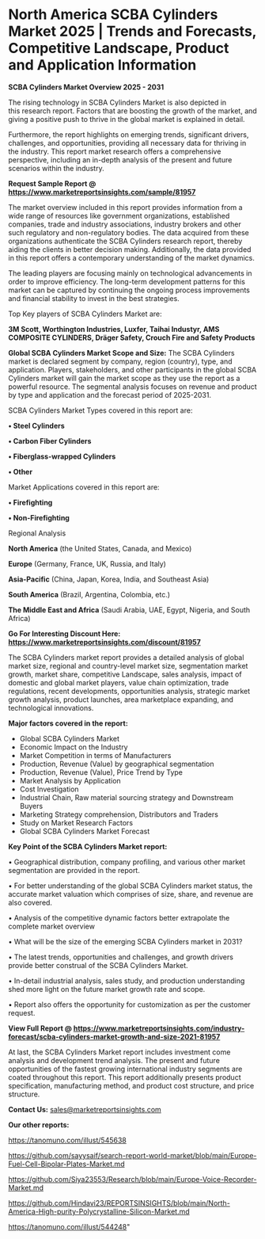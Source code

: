 # North America SCBA Cylinders Market 2025 | Trends and Forecasts, Competitive Landscape, Product and Application Information

<Strong> SCBA Cylinders Market Overview 2025 - 2031</strong>

The rising technology in SCBA Cylinders Market is also depicted in this research report. Factors that are boosting the growth of the market, and giving a positive push to thrive in the global market is explained in detail.

Furthermore, the report highlights on emerging trends, significant drivers, challenges, and opportunities, providing all necessary data for thriving in the industry. This report market research offers a comprehensive perspective, including an in-depth analysis of the present and future scenarios within the industry.

<strong>Request Sample Report @ <a href=https://www.marketreportsinsights.com/sample/81957>https://www.marketreportsinsights.com/sample/81957</a></strong>

The market overview included in this report provides information from a wide range of resources like government organizations, established companies, trade and industry associations, industry brokers and other such regulatory and non-regulatory bodies. The data acquired from these organizations authenticate the SCBA Cylinders research report, thereby aiding the clients in better decision making. Additionally, the data provided in this report offers a contemporary understanding of the market dynamics.

The leading players are focusing mainly on technological advancements in order to improve efficiency. The long-term development patterns for this market can be captured by continuing the ongoing process improvements and financial stability to invest in the best strategies.

Top Key players of SCBA Cylinders Market are:

<strong>3M Scott, Worthington Industries, Luxfer, Taihai Industyr, AMS COMPOSITE CYLINDERS, Dräger Safety, Crouch Fire and Safety Products</strong>

<strong><b>Global SCBA Cylinders Market Scope and Size:</b></strong>
The SCBA Cylinders market is declared segment by company, region (country), type, and application. Players, stakeholders, and other participants in the global SCBA Cylinders market will gain the market scope as they use the report as a powerful resource. The segmental analysis focuses on revenue and product by type and application and the forecast period of 2025-2031.

SCBA Cylinders Market Types covered in this report are:

<strong>• Steel Cylinders

• Carbon Fiber Cylinders

• Fiberglass-wrapped Cylinders

• Other</strong>

Market Applications covered in this report are:

<strong>• Firefighting

• Non-Firefighting</strong> 

Regional Analysis

<strong>North America</strong> (the United States, Canada, and Mexico)

<strong>Europe</strong> (Germany, France, UK, Russia, and Italy)

<strong>Asia-Pacific</strong> (China, Japan, Korea, India, and Southeast Asia)

<strong>South America</strong> (Brazil, Argentina, Colombia, etc.)

<strong>The Middle East and Africa</strong> (Saudi Arabia, UAE, Egypt, Nigeria, and South Africa)

<strong>Go For Interesting Discount Here: <a href=https://www.marketreportsinsights.com/discount/81957>https://www.marketreportsinsights.com/discount/81957</a></strong>

The SCBA Cylinders market report provides a detailed analysis of global market size, regional and country-level market size, segmentation market growth, market share, competitive Landscape, sales analysis, impact of domestic and global market players, value chain optimization, trade regulations, recent developments, opportunities analysis, strategic market growth analysis, product launches, area marketplace expanding, and technological innovations.

<strong><b>Major factors covered in the report:</b></strong>
<ul>
  <li>Global SCBA Cylinders Market </li>
  <li>Economic Impact on the Industry</li>
  <li>Market Competition in terms of Manufacturers</li>
  <li>Production, Revenue (Value) by geographical segmentation</li>
  <li>Production, Revenue (Value), Price Trend by Type</li>
  <li>Market Analysis by Application</li>
  <li>Cost Investigation</li>
  <li>Industrial Chain, Raw material sourcing strategy and Downstream Buyers</li>
  <li>Marketing Strategy comprehension, Distributors and Traders</li>
  <li>Study on Market Research Factors</li>
  <li>Global SCBA Cylinders Market Forecast</li>
</ul>

<strong><b>Key Point of the SCBA Cylinders Market report:</b></strong>

• Geographical distribution, company profiling, and various other market segmentation are provided in the report.

• For better understanding of the global SCBA Cylinders market status, the accurate market valuation which comprises of size, share, and revenue are also covered.

• Analysis of the competitive dynamic factors better extrapolate the complete market overview

• What will be the size of the emerging SCBA Cylinders market in 2031?

• The latest trends, opportunities and challenges, and growth drivers provide better construal of the SCBA Cylinders Market.

• In-detail industrial analysis, sales study, and production understanding shed more light on the future market growth rate and scope.

• Report also offers the opportunity for customization as per the customer request.

<strong><b>View Full Report @ <a href=https://www.marketreportsinsights.com/industry-forecast/scba-cylinders-market-growth-and-size-2021-81957>https://www.marketreportsinsights.com/industry-forecast/scba-cylinders-market-growth-and-size-2021-81957</a></b></strong>


At last, the SCBA Cylinders Market report includes investment come analysis and development trend analysis. The present and future opportunities of the fastest growing international industry segments are coated throughout this report. This report additionally presents product specification, manufacturing method, and product cost structure, and price structure.

<strong>Contact Us:</strong>
sales@marketreportsinsights.com

<strong>Our other reports:</strong>

<a href=https://tanomuno.com/illust/545638>https://tanomuno.com/illust/545638</a>

<a href=https://github.com/sayysaif/search-report-world-market/blob/main/Europe-Fuel-Cell-Bipolar-Plates-Market.md>https://github.com/sayysaif/search-report-world-market/blob/main/Europe-Fuel-Cell-Bipolar-Plates-Market.md</a>

<a href=https://github.com/Siya23553/Research/blob/main/Europe-Voice-Recorder-Market.md>https://github.com/Siya23553/Research/blob/main/Europe-Voice-Recorder-Market.md</a>

<a href=https://github.com/Hindavi23/REPORTSINSIGHTS/blob/main/North-America-High-purity-Polycrystalline-Silicon-Market.md>https://github.com/Hindavi23/REPORTSINSIGHTS/blob/main/North-America-High-purity-Polycrystalline-Silicon-Market.md</a>

<a href=https://tanomuno.com/illust/544248>https://tanomuno.com/illust/544248</a>"
